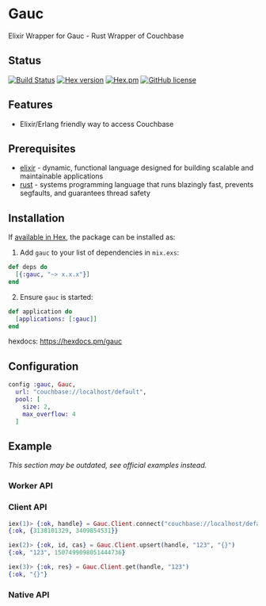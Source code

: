# Gauc

Elixir Wrapper for Gauc - Rust Wrapper of Couchbase

## Status

[![Build Status](https://travis-ci.org/korczis/gauc.ex.svg?branch=master)](https://travis-ci.org/korczis/gauc.ex)
[![Hex version](https://img.shields.io/hexpm/v/gauc.svg "Hex version")](https://hex.pm/packages/gauc)
[![Hex.pm](https://img.shields.io/hexpm/dt/gauc.svg)](https://hex.pm/packages/gauc)
[![GitHub license](https://img.shields.io/badge/license-MIT-blue.svg)](https://raw.githubusercontent.com/korczis/gauc.ex/master/LICENSE)

## Features

- Elixir/Erlang friendly way to access Couchbase
## Prerequisites

- [elixir](https://elixir-lang.org/) - dynamic, functional language designed for building scalable and maintainable applications
- [rust](https://www.rust-lang.org/en-US/) - systems programming language that runs blazingly fast, prevents segfaults, and guarantees thread safety

## Installation

If [available in Hex](https://hex.pm/docs/publish), the package can be installed as:

1. Add `gauc` to your list of dependencies in `mix.exs`:

```elixir
def deps do
  [{:gauc, "~> x.x.x"}]
end
```

2. Ensure `gauc` is started:

```elixir
def application do
  [applications: [:gauc]]
end
```

hexdocs: https://hexdocs.pm/gauc

## Configuration

```elixir
config :gauc, Gauc,
  url: "couchbase://localhost/default",
  pool: [
    size: 2,
    max_overflow: 4
  ]
```

## Example

*This section may be outdated, see official examples instead.*

### Worker API

### Client API

```elixir
iex(1)> {:ok, handle} = Gauc.Client.connect("couchbase://localhost/default")
{:ok, {3138101329, 3409854531}}

iex(2)> {:ok, id, cas} = Gauc.Client.upsert(handle, "123", "{}")
{:ok, "123", 1507499098051444736}

iex(3)> {:ok, res} = Gauc.Client.get(handle, "123")
{:ok, "{}"}
```

### Native API
